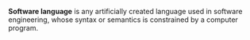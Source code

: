 **Software language** is any artificially created language used in software engineering, whose syntax or semantics is constrained by a computer program.
